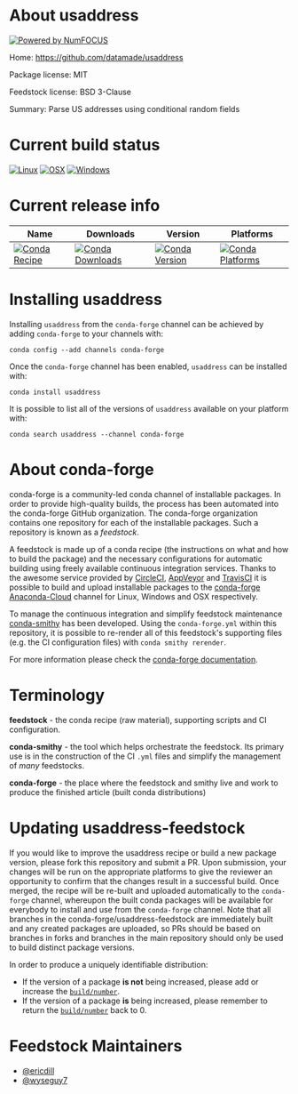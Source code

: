 About usaddress
===============

[![Powered by NumFOCUS](https://img.shields.io/badge/powered%20by-NumFOCUS-orange.svg?style=flat&colorA=E1523D&colorB=007D8A)](http://numfocus.org)

Home: https://github.com/datamade/usaddress

Package license: MIT

Feedstock license: BSD 3-Clause

Summary: Parse US addresses using conditional random fields



Current build status
====================

[![Linux](https://img.shields.io/circleci/project/github/conda-forge/usaddress-feedstock/master.svg?label=Linux)](https://circleci.com/gh/conda-forge/usaddress-feedstock)
[![OSX](https://img.shields.io/travis/conda-forge/usaddress-feedstock/master.svg?label=macOS)](https://travis-ci.org/conda-forge/usaddress-feedstock)
[![Windows](https://img.shields.io/appveyor/ci/conda-forge/usaddress-feedstock/master.svg?label=Windows)](https://ci.appveyor.com/project/conda-forge/usaddress-feedstock/branch/master)

Current release info
====================

| Name | Downloads | Version | Platforms |
| --- | --- | --- | --- |
| [![Conda Recipe](https://img.shields.io/badge/recipe-usaddress-green.svg)](https://anaconda.org/conda-forge/usaddress) | [![Conda Downloads](https://img.shields.io/conda/dn/conda-forge/usaddress.svg)](https://anaconda.org/conda-forge/usaddress) | [![Conda Version](https://img.shields.io/conda/vn/conda-forge/usaddress.svg)](https://anaconda.org/conda-forge/usaddress) | [![Conda Platforms](https://img.shields.io/conda/pn/conda-forge/usaddress.svg)](https://anaconda.org/conda-forge/usaddress) |

Installing usaddress
====================

Installing `usaddress` from the `conda-forge` channel can be achieved by adding `conda-forge` to your channels with:

```
conda config --add channels conda-forge
```

Once the `conda-forge` channel has been enabled, `usaddress` can be installed with:

```
conda install usaddress
```

It is possible to list all of the versions of `usaddress` available on your platform with:

```
conda search usaddress --channel conda-forge
```


About conda-forge
=================

conda-forge is a community-led conda channel of installable packages.
In order to provide high-quality builds, the process has been automated into the
conda-forge GitHub organization. The conda-forge organization contains one repository
for each of the installable packages. Such a repository is known as a *feedstock*.

A feedstock is made up of a conda recipe (the instructions on what and how to build
the package) and the necessary configurations for automatic building using freely
available continuous integration services. Thanks to the awesome service provided by
[CircleCI](https://circleci.com/), [AppVeyor](https://www.appveyor.com/)
and [TravisCI](https://travis-ci.org/) it is possible to build and upload installable
packages to the [conda-forge](https://anaconda.org/conda-forge)
[Anaconda-Cloud](https://anaconda.org/) channel for Linux, Windows and OSX respectively.

To manage the continuous integration and simplify feedstock maintenance
[conda-smithy](https://github.com/conda-forge/conda-smithy) has been developed.
Using the ``conda-forge.yml`` within this repository, it is possible to re-render all of
this feedstock's supporting files (e.g. the CI configuration files) with ``conda smithy rerender``.

For more information please check the [conda-forge documentation](https://conda-forge.org/docs/).

Terminology
===========

**feedstock** - the conda recipe (raw material), supporting scripts and CI configuration.

**conda-smithy** - the tool which helps orchestrate the feedstock.
                   Its primary use is in the construction of the CI ``.yml`` files
                   and simplify the management of *many* feedstocks.

**conda-forge** - the place where the feedstock and smithy live and work to
                  produce the finished article (built conda distributions)


Updating usaddress-feedstock
============================

If you would like to improve the usaddress recipe or build a new
package version, please fork this repository and submit a PR. Upon submission,
your changes will be run on the appropriate platforms to give the reviewer an
opportunity to confirm that the changes result in a successful build. Once
merged, the recipe will be re-built and uploaded automatically to the
`conda-forge` channel, whereupon the built conda packages will be available for
everybody to install and use from the `conda-forge` channel.
Note that all branches in the conda-forge/usaddress-feedstock are
immediately built and any created packages are uploaded, so PRs should be based
on branches in forks and branches in the main repository should only be used to
build distinct package versions.

In order to produce a uniquely identifiable distribution:
 * If the version of a package **is not** being increased, please add or increase
   the [``build/number``](https://conda.io/docs/user-guide/tasks/build-packages/define-metadata.html#build-number-and-string).
 * If the version of a package **is** being increased, please remember to return
   the [``build/number``](https://conda.io/docs/user-guide/tasks/build-packages/define-metadata.html#build-number-and-string)
   back to 0.

Feedstock Maintainers
=====================

* [@ericdill](https://github.com/ericdill/)
* [@wyseguy7](https://github.com/wyseguy7/)

